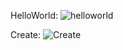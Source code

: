 HelloWorld:
![helloworld](https://github.com/user-attachments/assets/70c66fed-5280-4e07-8063-35c2a597faf6)

Create:
![Create](https://github.com/user-attachments/assets/bc883787-6de0-4a41-85ad-117a193ef332)
